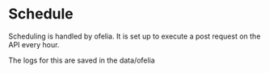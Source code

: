 

# Schedule 

Scheduling is handled by ofelia. It is set up to execute a post request on the API every hour.

The logs for this are saved in the data/ofelia